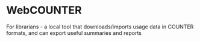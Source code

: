 # WebCOUNTER
For librarians - a local tool that downloads/imports usage data in COUNTER formats, and can export useful summaries and reports
